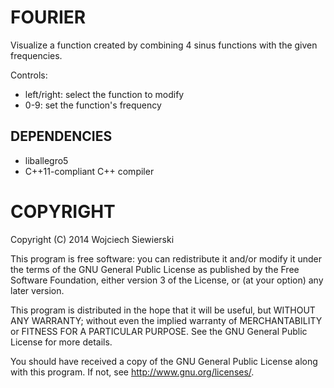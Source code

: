 FOURIER
=======

Visualize a function created by combining 4 sinus functions with the given frequencies.

Controls:

* left/right: select the function to modify  
* 0-9: set the function's frequency  

DEPENDENCIES
------------

* liballegro5
* C++11-compliant C++ compiler

COPYRIGHT
=========

Copyright (C) 2014  Wojciech Siewierski <wojciech dot siewierski at onet dot pl>

This program is free software: you can redistribute it and/or modify
it under the terms of the GNU General Public License as published by
the Free Software Foundation, either version 3 of the License, or
(at your option) any later version.

This program is distributed in the hope that it will be useful,
but WITHOUT ANY WARRANTY; without even the implied warranty of
MERCHANTABILITY or FITNESS FOR A PARTICULAR PURPOSE.  See the
GNU General Public License for more details.

You should have received a copy of the GNU General Public License
along with this program.  If not, see <http://www.gnu.org/licenses/>.
